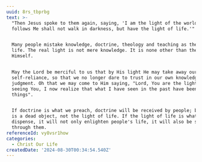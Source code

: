 ```yaml
---
uuid: 8rs_tbprbg
text: >-
  "Then Jesus spoke to them again, saying, 'I am the light of the world. He who
  follows Me shall not walk in darkness, but have the light of life.'" John 8:12


  Many people mistake knowledge, doctrine, theology and teaching as the light of
  life. The real light is not mere knowledge. It is none other than the Lord
  Himself.


  May the Lord be merciful to us that by His light He may take away our
  self-reliance, so that we no longer dare to trust in our own knowledge and
  judgment. Oh that we may come to Him saying, "Lord, You are the light. In
  seeing You, I now realize that what I have seen in the past have been but
  things".


  If doctrine is what we preach, doctrine will be received by people; but this
  is a dead object, not the light of life. If the light of life is what we
  dispense, it will not only enlighten people's life, it will also be shone
  through them.
referenceId: vy8vsr1how
categories:
  - Christ Our Life
createdDate: '2024-08-30T00:34:54.540Z'
---
```


